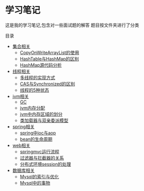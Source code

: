 # 学习笔记
这是我的学习笔记,包含对一些面试题的解答
题目按文件夹进行了分类

目录

- [集合相关](/集合相关)
  + [CopyOnWriteArrayList的使用](/集合相关/CopyOnWriteArrayList的使用.md)
  + [HashTable与HashMap的区别](/集合相关/HashTable与HashMap的区别.md)
  + [HashMap源代码分析](/集合相关/HashMap与HashTable源代码分析.md)
- [线程相关](/线程相关)
  + [多线程的实现方式](/线程相关/多线程实现方式.md)
  + [CAS与Synchronized的区别](/线程相关/CAS与synchronized的区别.md)
  + [线程的5种状态](/线程相关/线程的5种状态.md)
- [jvm相关](/jvm相关)
  + [GC](/jvm相关/gc.md)
  + [jvm内存分配](/jvm相关/jvm内存分配.md)
  + [jvm中内存区域的划分](/jvm相关/jvm中的内存区域.md)
  + [类加载器与双亲委派模型](/jvm相关/类加载器与双亲委派模型.md)
- [spring相关](/spring相关)
  + [spring中ioc与aop](/spring相关/spring中Ioc与Aop.md)
  + [bean的生命周期](/spring相关/bean的生命周期.md)
- [web相关](/web相关)
  + [springmvc运行流程](/web相关/springmvc运行流程.md)
  + [过滤器与拦截器的关系](/web相关/Java过滤器与SpringMVC拦截器之间的关系与区别.md)
  + [分布式环境session的处理](/web相关/分布式环境下session处理.md)
- [数据库相关](/数据库相关)
  + [Mysql的索引与优化](/数据库相关/索引与优化.md)
  + [Mysql中的事物](/数据库相关/事物.md)
